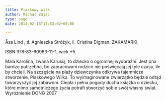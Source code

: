 ```yaml
---
title: Piaskowy wilk
author: Michał Zając
type: page
date: 2014-02-16T17:53:02+00:00

---
```

Åsa Lind , tł. Agnieszka Stróżyk, il. Cristina Digman. ZAKAMARKI,
  
ISBN 978-83-60963-11-1, wiek +5.

Mała Karolina, zwana Karusią, to dziecko o ogromnej wyobraźni. Jest ona bardzo potrzebna, bo zapracowani rodzice nie poświęcają jej tyle czasu, ile by chcieli. Na szczęście na plaży dziewczynka odkrywa tajemnicze stworzenie, Piaskowego Wilka. To wyimaginowane zwierzątko będzie odtąd towarzyszyć jej zabawom. Ciepła i pełna pogody ducha książka o dziecku, które mimo samotniczego życia potrafi stworzyć sobie swój własny świat. Wyróżnienie DONG 2007